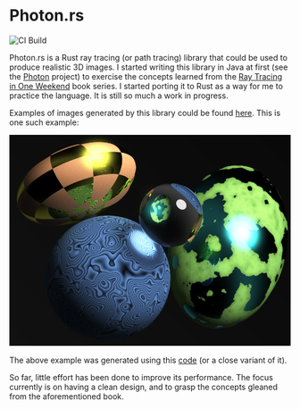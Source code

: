 # Photon.rs
![CI Build](https://github.com/ghadeeras/photon.rs/workflows/ci-build/badge.svg?branch=main)

Photon.rs is a Rust ray tracing (or path tracing) library that could be used to produce realistic 3D images. I started 
writing this library in Java at first (see the [Photon](https://github.com/ghadeeras/photon) project) to exercise the 
concepts learned from the [Ray Tracing in One Weekend](https://raytracing.github.io) book series. I started porting it 
to Rust as a way for me to practice the language. It is still so much a work in progress.

Examples of images generated by this library could be found 
[here](https://github.com/ghadeeras/photon.rs/tree/main/images). This is one such example:

![example](./images/ContouredGlobeBloom.png)

The above example was generated using this [code](https://github.com/ghadeeras/photon.rs/blob/main/examples/example2.rs)
(or a close variant of it).

So far, little effort has been done to improve its performance. The focus currently is on having a clean design, and to 
grasp the concepts gleaned from the aforementioned book.
